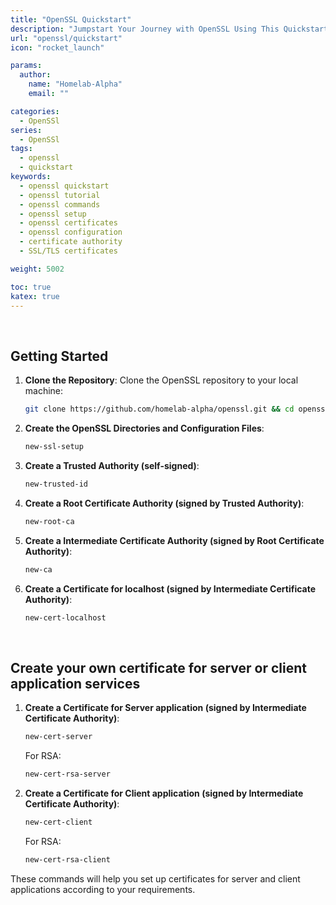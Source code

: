```yaml
---
title: "OpenSSL Quickstart"
description: "Jumpstart Your Journey with OpenSSL Using This Quickstart Guide"
url: "openssl/quickstart"
icon: "rocket_launch"

params:
  author:
    name: "Homelab-Alpha"
    email: ""

categories:
  - OpenSSl
series:
  - OpenSSl
tags:
  - openssl
  - quickstart
keywords:
  - openssl quickstart
  - openssl tutorial
  - openssl commands
  - openssl setup
  - openssl certificates
  - openssl configuration
  - certificate authority
  - SSL/TLS certificates

weight: 5002

toc: true
katex: true
---
```


<br />

## Getting Started

1. **Clone the Repository**: Clone the OpenSSL repository to your local machine:

   ```bash
   git clone https://github.com/homelab-alpha/openssl.git && cd openssl && ./openssl_installer.sh && cd && exec bash
   ```

2. **Create the OpenSSL Directories and Configuration Files**:

   ```bash
   new-ssl-setup
   ```

3. **Create a Trusted Authority (self-signed)**:

   ```bash
   new-trusted-id
   ```

4. **Create a Root Certificate Authority (signed by Trusted Authority)**:

   ```bash
   new-root-ca
   ```

5. **Create a Intermediate Certificate Authority (signed by Root Certificate
   Authority)**:

   ```bash
   new-ca
   ```

6. **Create a Certificate for localhost (signed by Intermediate Certificate
   Authority)**:

   ```bash
   new-cert-localhost
   ```

<br />

## Create your own certificate for server or client application services

1. **Create a Certificate for Server application (signed by Intermediate
   Certificate Authority)**:

   ```bash
   new-cert-server
   ```

   For RSA:

   ```bash
   new-cert-rsa-server
   ```

2. **Create a Certificate for Client application (signed by Intermediate
   Certificate Authority)**:

   ```bash
   new-cert-client
   ```

   For RSA:

   ```bash
   new-cert-rsa-client
   ```

These commands will help you set up certificates for server and client
applications according to your requirements.
